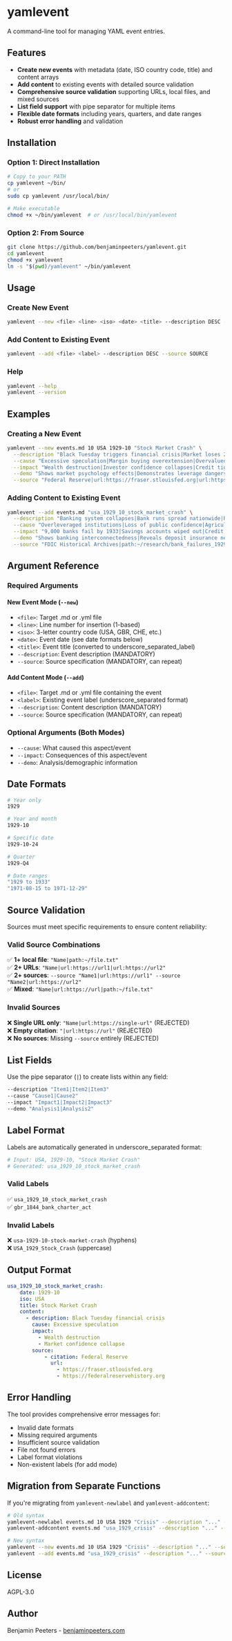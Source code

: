 # yamlevent

A command-line tool for managing YAML event entries.

## Features

- **Create new events** with metadata (date, ISO country code, title) and content arrays
- **Add content** to existing events with detailed source validation  
- **Comprehensive source validation** supporting URLs, local files, and mixed sources
- **List field support** with pipe separator for multiple items
- **Flexible date formats** including years, quarters, and date ranges
- **Robust error handling** and validation

## Installation

### Option 1: Direct Installation
```bash
# Copy to your PATH
cp yamlevent ~/bin/
# or
sudo cp yamlevent /usr/local/bin/

# Make executable
chmod +x ~/bin/yamlevent  # or /usr/local/bin/yamlevent
```

### Option 2: From Source
```bash
git clone https://github.com/benjaminpeeters/yamlevent.git
cd yamlevent
chmod +x yamlevent
ln -s "$(pwd)/yamlevent" ~/bin/yamlevent
```

## Usage

### Create New Event
```bash
yamlevent --new <file> <line> <iso> <date> <title> --description DESC --source SOURCE
```

### Add Content to Existing Event
```bash
yamlevent --add <file> <label> --description DESC --source SOURCE
```

### Help
```bash
yamlevent --help
yamlevent --version
```

## Examples

### Creating a New Event
```bash
yamlevent --new events.md 10 USA 1929-10 "Stock Market Crash" \
  --description "Black Tuesday triggers financial crisis|Market loses 25% in single day" \
  --cause "Excessive speculation|Margin buying overextension|Overvalued stocks" \
  --impact "Wealth destruction|Investor confidence collapses|Credit tightens" \
  --demo "Shows market psychology effects|Demonstrates leverage dangers" \
  --source "Federal Reserve|url:https://fraser.stlouisfed.org|url:https://federalreservehistory.org"
```

### Adding Content to Existing Event
```bash
yamlevent --add events.md "usa_1929_10_stock_market_crash" \
  --description "Banking system collapses|Bank runs spread nationwide|Rural banks fail first" \
  --cause "Overleveraged institutions|Loss of public confidence|Agricultural debt crisis" \
  --impact "9,000 banks fail by 1933|Savings accounts wiped out|Credit system breaks" \
  --demo "Shows banking interconnectedness|Reveals deposit insurance need" \
  --source "FDIC Historical Archives|path:~/research/bank_failures_1929.txt"
```

## Argument Reference

### Required Arguments

#### New Event Mode (`--new`)
- `<file>`: Target .md or .yml file
- `<line>`: Line number for insertion (1-based)
- `<iso>`: 3-letter country code (USA, GBR, CHE, etc.)
- `<date>`: Event date (see date formats below)
- `<title>`: Event title (converted to underscore_separated_label)
- `--description`: Event description (MANDATORY)
- `--source`: Source specification (MANDATORY, can repeat)

#### Add Content Mode (`--add`)
- `<file>`: Target .md or .yml file containing the event
- `<label>`: Existing event label (underscore_separated format)
- `--description`: Content description (MANDATORY)
- `--source`: Source specification (MANDATORY, can repeat)

### Optional Arguments (Both Modes)
- `--cause`: What caused this aspect/event
- `--impact`: Consequences of this aspect/event
- `--demo`: Analysis/demographic information

## Date Formats

```bash
# Year only
1929

# Year and month  
1929-10

# Specific date
1929-10-24

# Quarter
1929-Q4

# Date ranges
"1929 to 1933"
"1971-08-15 to 1971-12-29"
```

## Source Validation

Sources must meet specific requirements to ensure content reliability:

### Valid Source Combinations
✅ **1+ local file**: `"Name|path:~/file.txt"`  
✅ **2+ URLs**: `"Name|url:https://url1|url:https://url2"`  
✅ **2+ sources**: `--source "Name1|url:https://url1" --source "Name2|url:https://url2"`  
✅ **Mixed**: `"Name|url:https://url|path:~/file.txt"`

### Invalid Sources  
❌ **Single URL only**: `"Name|url:https://single-url"` (REJECTED)  
❌ **Empty citation**: `"|url:https://url"` (REJECTED)  
❌ **No sources**: Missing `--source` entirely (REJECTED)

## List Fields

Use the pipe separator (`|`) to create lists within any field:

```bash
--description "Item1|Item2|Item3"
--cause "Cause1|Cause2"
--impact "Impact1|Impact2|Impact3"
--demo "Analysis1|Analysis2"
```

## Label Format

Labels are automatically generated in underscore_separated format:

```bash
# Input: USA, 1929-10, "Stock Market Crash"
# Generated: usa_1929_10_stock_market_crash
```

### Valid Labels
✅ `usa_1929_10_stock_market_crash`  
✅ `gbr_1844_bank_charter_act`

### Invalid Labels  
❌ `usa-1929-10-stock-market-crash` (hyphens)  
❌ `USA_1929_Stock_Crash` (uppercase)

## Output Format

```yaml
usa_1929_10_stock_market_crash:
    date: 1929-10
    iso: USA
    title: Stock Market Crash
    content:
      - description: Black Tuesday financial crisis
        cause: Excessive speculation
        impact: 
          - Wealth destruction
          - Market confidence collapse
        source:
            - citation: Federal Reserve
              url:
                - https://fraser.stlouisfed.org
                - https://federalreservehistory.org
```

## Error Handling

The tool provides comprehensive error messages for:
- Invalid date formats
- Missing required arguments
- Insufficient source validation
- File not found errors
- Label format violations
- Non-existent labels (for add mode)

## Migration from Separate Functions

If you're migrating from `yamlevent-newlabel` and `yamlevent-addcontent`:

```bash
# Old syntax
yamlevent-newlabel events.md 10 USA 1929 "Crisis" --description "..." --source "..."
yamlevent-addcontent events.md "usa_1929_crisis" --description "..." --source "..."

# New syntax  
yamlevent --new events.md 10 USA 1929 "Crisis" --description "..." --source "..."
yamlevent --add events.md "usa_1929_crisis" --description "..." --source "..."
```

## License

AGPL-3.0

## Author

Benjamin Peeters - [benjaminpeeters.com](https://benjaminpeeters.com)
